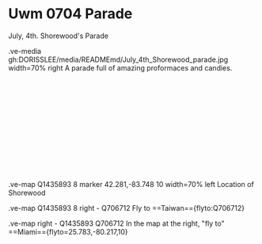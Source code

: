# Uwm 0704 Parade

July, 4th. Shorewood's Parade

.ve-media gh:DORISSLEE/media/READMEmd/July_4th_Shorewood_parade.jpg  width=70%  right
A parade full of amazing proformaces and  candies.

<br>
<br>
<br>
<br>
<br>
<br>
<br>
<br>
<br>
<br>
<br>
<br>
.ve-map Q1435893 8 marker 42.281,-83.748 10 width=70% left
Location of Shorewood


 
.ve-map Q1435893 8 right
    - Q706712
Fly to ==Taiwan=={flyto:Q706712}

.ve-map right
    - Q1435893 Q706712
In the map at the right, "fly to" ==Miami=={flyto=25.783,-80.217,10}